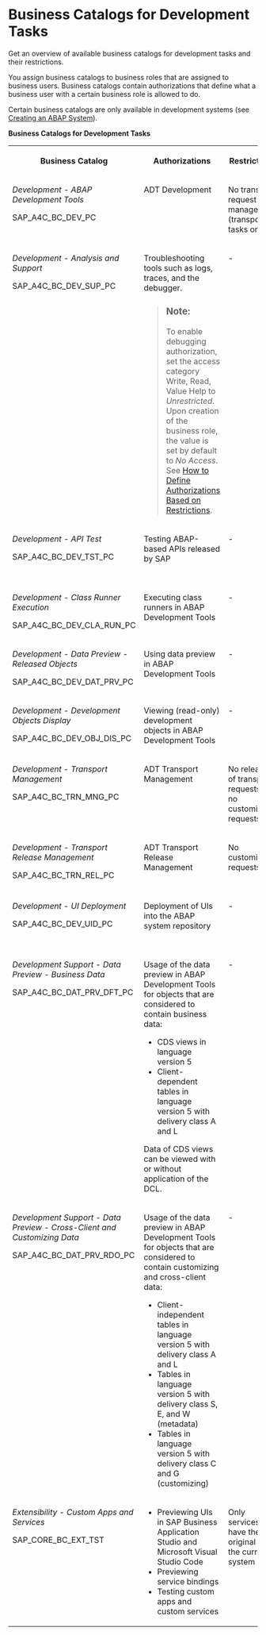 <!-- loioa9f42789fd5743edbf1de20d6c571cb2 -->

# Business Catalogs for Development Tasks

Get an overview of available business catalogs for development tasks and their restrictions.



You assign business catalogs to business roles that are assigned to business users. Business catalogs contain authorizations that define what a business user with a certain business role is allowed to do.

Certain business catalogs are only available in development systems \(see [Creating an ABAP System](../20-getting-started/creating-an-abap-system-50b32f1.md)\).

**Business Catalogs for Development Tasks**


<table>
<tr>
<th valign="top">

Business Catalog

</th>
<th valign="top">

Authorizations

</th>
<th valign="top">

Restrictions

</th>
<th valign="top">

Availability

</th>
</tr>
<tr>
<td valign="top">

*Development - ABAP Development Tools*

SAP\_A4C\_BC\_DEV\_PC

</td>
<td valign="top">

ADT Development

</td>
<td valign="top">

No transport request management \(transport tasks only\)

</td>
<td valign="top">

In development systems only

</td>
</tr>
<tr>
<td valign="top">

*Development - Analysis and Support*

SAP\_A4C\_BC\_DEV\_SUP\_PC

</td>
<td valign="top">

Troubleshooting tools such as logs, traces, and the debugger.

> ### Note:  
> To enable debugging authorization, set the access category Write, Read, Value Help to *Unrestricted*. Upon creation of the business role, the value is set by default to *No Access*. See [How to Define Authorizations Based on Restrictions](how-to-define-authorizations-based-on-restrictions-c926d69.md).



</td>
<td valign="top">

\-

</td>
<td valign="top">

In all systems

</td>
</tr>
<tr>
<td valign="top">

*Development - API Test*

SAP\_A4C\_BC\_DEV\_TST\_PC

</td>
<td valign="top">

Testing ABAP-based APIs released by SAP

</td>
<td valign="top">

\-

</td>
<td valign="top">

In development systems only

</td>
</tr>
<tr>
<td valign="top">

*Development - Class Runner Execution*

SAP\_A4C\_BC\_DEV\_CLA\_RUN\_PC

</td>
<td valign="top">

Executing class runners in ABAP Development Tools

</td>
<td valign="top">

\-

</td>
<td valign="top">

In all systems

</td>
</tr>
<tr>
<td valign="top">

*Development - Data Preview - Released Objects*

SAP\_A4C\_BC\_DEV\_DAT\_PRV\_PC

</td>
<td valign="top">

Using data preview in ABAP Development Tools

</td>
<td valign="top">

\-

</td>
<td valign="top">

In all systems

</td>
</tr>
<tr>
<td valign="top">

*Development - Development Objects Display*

SAP\_A4C\_BC\_DEV\_OBJ\_DIS\_PC

</td>
<td valign="top">

Viewing \(read-only\) development objects in ABAP Development Tools

</td>
<td valign="top">

\-

</td>
<td valign="top">

In all systems

</td>
</tr>
<tr>
<td valign="top">

*Development - Transport Management*

SAP\_A4C\_BC\_TRN\_MNG\_PC

</td>
<td valign="top">

ADT Transport Management

</td>
<td valign="top">

No release of transport requests and no customizing requests

</td>
<td valign="top">

In development systems only

</td>
</tr>
<tr>
<td valign="top">

*Development - Transport Release Management*

SAP\_A4C\_BC\_TRN\_REL\_PC

</td>
<td valign="top">

ADT Transport Release Management

</td>
<td valign="top">

No customizing requests

</td>
<td valign="top">

In development systems only

</td>
</tr>
<tr>
<td valign="top">

*Development - UI Deployment*

SAP\_A4C\_BC\_DEV\_UID\_PC

</td>
<td valign="top">

Deployment of UIs into the ABAP system repository

</td>
<td valign="top">

\-

</td>
<td valign="top">

In development systems only

</td>
</tr>
<tr>
<td valign="top">

*Development Support - Data Preview - Business Data*

SAP\_A4C\_BC\_DAT\_PRV\_DFT\_PC

</td>
<td valign="top">

Usage of the data preview in ABAP Development Tools for objects that are considered to contain business data:

-   CDS views in language version 5
-   Client-dependent tables in language version 5 with delivery class A and L

Data of CDS views can be viewed with or without application of the DCL.

</td>
<td valign="top">

\-

</td>
<td valign="top">

In all systems

</td>
</tr>
<tr>
<td valign="top">

*Development Support - Data Preview - Cross-Client and Customizing Data*

SAP\_A4C\_BC\_DAT\_PRV\_RDO\_PC

</td>
<td valign="top">

Usage of the data preview in ABAP Development Tools for objects that are considered to contain customizing and cross-client data:

-   Client-independent tables in language version 5 with delivery class A and L
-   Tables in language version 5 with delivery class S, E, and W \(metadata\)
-   Tables in language version 5 with delivery class C and G \(customizing\)



</td>
<td valign="top">

\-

</td>
<td valign="top">

In all systems

</td>
</tr>
<tr>
<td valign="top">

*Extensibility - Custom Apps and Services*

SAP\_CORE\_BC\_EXT\_TST

</td>
<td valign="top">

-   Previewing UIs in SAP Business Application Studio and Microsoft Visual Studio Code
-   Previewing service bindings
-   Testing custom apps and custom services



</td>
<td valign="top">

Only services that have their original in the current system

</td>
<td valign="top">

In development systems only

</td>
</tr>
</table>

